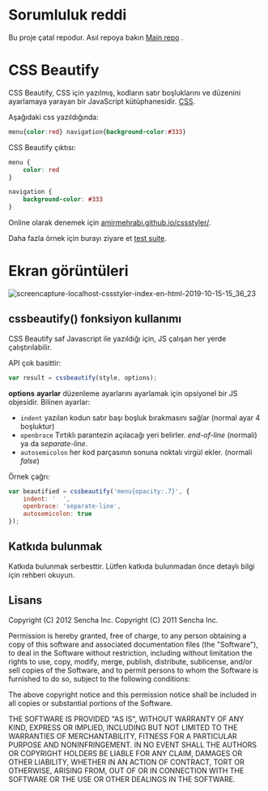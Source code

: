 # Sorumluluk reddi #

Bu proje çatal repodur. Asıl repoya bakın [Main repo](https://github.com/senchalabs/cssbeautify) .


# CSS Beautify #

CSS Beautify, CSS için yazılmış, kodların satır boşluklarını ve düzenini ayarlamaya yarayan bir JavaScript kütüphanesidir. [CSS](http://www.w3.org/Style/CSS/).


Aşağıdaki css yazıldığında:

```css
menu{color:red} navigation{background-color:#333}
```

CSS Beautify çıktısı:

```css
menu {
    color: red
}

navigation {
    background-color: #333
}
```

Online olarak denemek için [amirmehrabi.github.io/cssstyler/](https://amirmehrabi.github.io/cssstyler/).

Daha fazla örnek için burayı ziyare et [test suite](http://cssbeautify.com/test/).


# Ekran görüntüleri #

![screencapture-localhost-cssstyler-index-en-html-2019-10-15-15_36_23](https://user-images.githubusercontent.com/3878847/66830108-93ad8700-ef61-11e9-95d9-df30792b5aef.png)

## cssbeautify() fonksiyon kullanımı ##

CSS Beautify saf Javascript ile yazıldığı için, JS çalışan her yerde çalıştırılabilir.

API çok basittir:

```javascript
var result = cssbeautify(style, options);
```

**options** **ayarlar**  düzenleme ayarlarını ayarlamak için opsiyonel bir JS objesidir. Bilinen ayarlar:

  *  <code>indent</code>  yazılan kodun satır başı boşluk bırakmasını sağlar (normal ayar 4 boşluktur)
  *  <code>openbrace</code> Tırtıklı parantezin açılacağı yeri belirler. *end-of-line* (normali) ya da *separate-line*.
  *  <code>autosemicolon</code> her kod parçasının sonuna noktalı virgül ekler. (normali *false*)

Örnek çağrı:

```javascript
var beautified = cssbeautify('menu{opacity:.7}', {
    indent: '  ',
    openbrace: 'separate-line',
    autosemicolon: true
});
```

##  Katkıda bulunmak ##

Katkıda bulunmak serbesttir. Lütfen katkıda bulunmadan önce detaylı bilgi için rehberi okuyun.

## Lisans ##

Copyright (C) 2012 Sencha Inc.
Copyright (C) 2011 Sencha Inc.

Permission is hereby granted, free of charge, to any person obtaining a copy
of this software and associated documentation files (the "Software"), to deal
in the Software without restriction, including without limitation the rights
to use, copy, modify, merge, publish, distribute, sublicense, and/or sell
copies of the Software, and to permit persons to whom the Software is
furnished to do so, subject to the following conditions:

The above copyright notice and this permission notice shall be included in
all copies or substantial portions of the Software.

THE SOFTWARE IS PROVIDED "AS IS", WITHOUT WARRANTY OF ANY KIND, EXPRESS OR
IMPLIED, INCLUDING BUT NOT LIMITED TO THE WARRANTIES OF MERCHANTABILITY,
FITNESS FOR A PARTICULAR PURPOSE AND NONINFRINGEMENT. IN NO EVENT SHALL THE
AUTHORS OR COPYRIGHT HOLDERS BE LIABLE FOR ANY CLAIM, DAMAGES OR OTHER
LIABILITY, WHETHER IN AN ACTION OF CONTRACT, TORT OR OTHERWISE, ARISING FROM,
OUT OF OR IN CONNECTION WITH THE SOFTWARE OR THE USE OR OTHER DEALINGS IN
THE SOFTWARE.